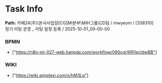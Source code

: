 # Task Info

**Path:** 카페24(주)\본사사업장\[CG]MI본부\MIH그룹\CD팀 / mwyeom / [338310] 정기 미팅 운영 _ 미팅 일정 등록 / 2025-10-01_00-00-00

### BPMN
- ["https://n8n-mi-027-web.hanpda.com/workflow/09ScqrWR1ecIdwBB"]

### WIKI
- ["https://wiki.simplexi.com/x/hM3Lp"]

